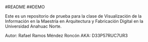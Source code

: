 #README
##DEMO

Este es un repositorio de prueba para la clase de Visualización de la Información en la Maestría en Arquitectura y Fabricación Digital en la Universidad Anahuac Norte.

Autor: Rafael Ramos Méndez Roncón AKA: D33P57RUC7UR3
